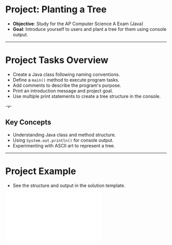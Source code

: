 # Project: Planting a Tree

-   **Objective**: Study for the AP Computer Science A Exam (Java)
-   **Goal**: Introduce yourself to users and plant a tree for them using console output.

---

# Project Tasks Overview

-   Create a Java class following naming conventions.
-   Define a `main()` method to execute program tasks.
-   Add comments to describe the program's purpose.
-   Print an introduction message and project goal.
-   Use multiple print statements to create a tree structure in the console.

-v-

## Key Concepts

-   Understanding Java class and method structure.
-   Using `System.out.println()` for console output.
-   Experimenting with ASCII art to represent a tree.

---

# Project Example

-   See the structure and output in the solution template.

![](../src/projects/PlantingATree_Solution/Tree.java)
